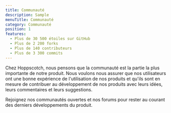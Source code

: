 ```yaml
---
title: Communauté
description: Sample
menuTitle: Communauté
category: Communauté
position: 1
features:
  - Plus de 30 500 étoiles sur GitHub
  - Plus de 2 200 forks
  - Plus de 140 contributeurs
  - Plus de 3 300 commits
---
```


Chez Hoppscotch, nous pensons que la communauté est la partie la plus importante de notre produit. Nous voulons nous assurer que nos utilisateurs ont une bonne expérience de l'utilisation de nos produits et qu'ils sont en mesure de contribuer au développement de nos produits avec leurs idées, leurs commentaires et leurs suggestions.

<list :items="features"></list>

Rejoignez nos communautés ouvertes et nos forums pour rester au courant des derniers développements du produit.

<div class="grid gap-8 grid-cols-2 md:grid-cols-3">
    <community-card logo="/community/discord.svg" title="Join our Discord server" link="https://hoppscotch.io/discord"></community-card>
    <community-card logo="/community/twitter.svg" title="Follow us on Twitter" link="https://hoppscotch.io/twitter"></community-card>
    <community-card logo="/community/github.svg" title="Follow us on GitHub" link="https://github.com/hoppscotch/hoppscotch"></community-card>
</div>
